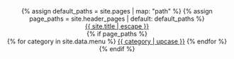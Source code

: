 <section class = 'header'>
  <header class="flex out">
      {% assign default_paths = site.pages | map: "path" %}
      {% assign page_paths = site.header_pages | default: default_paths %}
      <div class = 'child quad'>
      <a class="flex" href="{{ "/" | relative_url }}">{{ site.title | escape }}</a>
      </div>
      {% if page_paths %}
        <nav class=" main child">
          <span class="menu-icon">
          </span>
          {% for category in site.data.menu %}
            <a class="{{category}}" href="{{site.baseurl}}/category/{{  category}}">{{ category | upcase }}</a>
          {% endfor %}
        </nav>
      {% endif %}
  </header>
</section>

